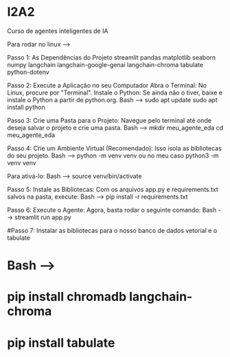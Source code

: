 # I2A2
Curso de agentes inteligentes de IA

Para rodar no linux -->

Passo 1:
As Dependências do Projeto
	streamlit
	pandas
	matplotlib
	seaborn
	numpy
	langchain
	langchain-google-genai
	langchain-chroma
	tabulate
	python-dotenv

Passo 2: Execute a Aplicação no seu Computador
Abra o Terminal:
No Linux, procure por "Terminal".
Instale o Python: Se ainda não o tiver, baixe e instale o Python a partir de python.org.
	Bash -->
		sudo apt update
		sudo apt install python

	

Passo 3: Crie uma Pasta para o Projeto: Navegue pelo terminal até onde deseja salvar o projeto e crie uma pasta.
	Bash -->
		mkdir meu_agente_eda
		cd meu_agente_eda

Passo 4: Crie um Ambiente Virtual (Recomendado): Isso isola as bibliotecas do seu projeto.
	Bash -->
		python -m venv venv
		ou no meu caso
			python3 -m venv venv

Para ativá-lo:
	Bash -->
		source venv/bin/activate


Passo 5: Instale as Bibliotecas: Com os arquivos app.py e requirements.txt salvos na pasta, execute:
	Bash -->
		pip install -r requirements.txt

Passo 6: Execute o Agente: Agora, basta rodar o seguinte comando:
	Bash -->
		streamlit run app.py

#Passo 7: Instalar as bibliotecas para o nosso banco de dados vetorial e o tabulate
#	Bash -->
#		pip install chromadb langchain-chroma
#		pip install tabulate




